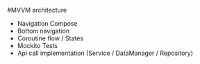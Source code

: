 #MVVM architecture
- Navigation Compose
- Bottom navigation
- Coroutine flow / States
- Mockito Tests
- Api call implementation (Service / DataManager / Repository)
